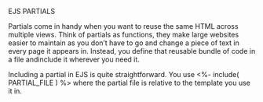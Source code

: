 EJS PARTIALS

Partials come in handy when you want to reuse the same HTML across multiple views. Think of partials as functions, they make large websites easier to maintain as you don’t have to go and change a piece of text in every page it appears in. Instead, you define that reusable bundle of code in a file andinclude it wherever you need it.

Including a partial in EJS is quite straightforward. You use <%- include( PARTIAL_FILE ) %> where the partial file is relative to the template you use it in.